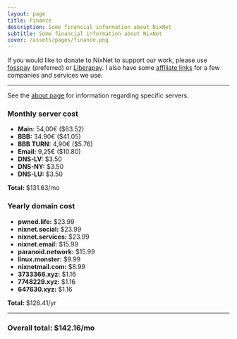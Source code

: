 ```yaml
---
layout: page
title: Finance
description: Some financial information about NixNet
subtitle: Some financial information about NixNet
cover: /assets/pages/finance.png
---
```


If you would like to donate to NixNet to support our work, please use [fosspay](https://nixnet.services/donate/) (preferred) or [Liberapay](https://liberapay.com/Amolith/). I also have some [affiliate links](/affiliates) for a few companies and services we use.

---

See the [about page](/about) for information regarding specific servers.

### Monthly server cost
* **Main**: 54,00€ ($63.52)
* **BBB:** 34.90€ ($41.05)
* **BBB TURN:** 4,90€ ($5.76)
* **Email:** 9,25€ ($10.80)
* **DNS-LV:** $3.50
* **DNS-NY:** $3.50
* **DNS-LU:** $3.50

**Total:** $131.63/mo

### Yearly domain cost
* **pwned.life:** $23.99
* **nixnet.social:** $23.99
* **nixnet.services:** $23.99
* **nixnet.email:** $15.99
* **paranoid.network:** $15.99
* **linux.monster:** $9.99
* **nixnetmail.com:** $8.99
* **3733366.xyz:** $1.16
* **7748229.xyz:** $1.16
* **647630.xyz:** $1.16

**Total:** $126.41/yr

---

### Overall total: $142.16/mo
